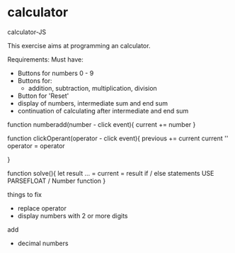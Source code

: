 # calculator

calculator-JS

This exercise aims at programming an calculator.

Requirements:
Must have:

- Buttons for numbers 0 - 9
- Buttons for:
  - addition, subtraction, multiplication, division
- Button for 'Reset'
- display of numbers, intermediate sum and end sum
- continuation of calculating after intermediate and end sum

function numberadd(number - click event){
current += number
}

function clickOperant(operator - click event){
previous += current
current ''
operator = operator

}

function solve(){
let result ... =
current = result
if / else statements
USE PARSEFLOAT / Number function
}

things to fix

- replace operator
- display numbers with 2 or more digits

add

- decimal numbers
